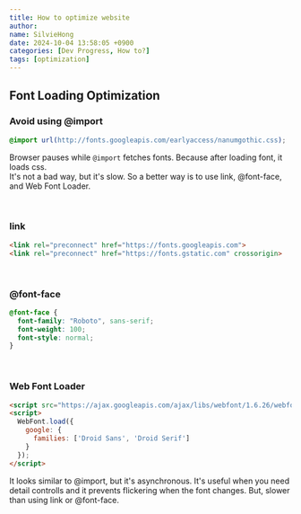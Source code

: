 ```yaml
---
title: How to optimize website
author: 
name: SilvieHong
date: 2024-10-04 13:58:05 +0900
categories: [Dev Progress, How to?]
tags: [optimization]
---
```


## Font Loading Optimization
### Avoid using @import
```css
@import url(http://fonts.googleapis.com/earlyaccess/nanumgothic.css);
```

Browser pauses while `@import` fetches fonts.
Because after loading font, it loads css.
<br>
It's not a bad way, but it's slow.
So a better way is to use link, @font-face, and Web Font Loader.

<br>

### link
```html
<link rel="preconnect" href="https://fonts.googleapis.com">
<link rel="preconnect" href="https://fonts.gstatic.com" crossorigin>
```
<br>

### @font-face
```css
@font-face {
  font-family: "Roboto", sans-serif;
  font-weight: 100;
  font-style: normal;
}
```
<br>

### Web Font Loader
```html
<script src="https://ajax.googleapis.com/ajax/libs/webfont/1.6.26/webfont.js"></script>
<script>
  WebFont.load({
    google: {
      families: ['Droid Sans', 'Droid Serif']
    }
  });
</script>
```

It looks similar to @import, but it's asynchronous. It's useful when you need detail controlls and it prevents flickering when the font changes. But, slower than using link or @font-face. 

